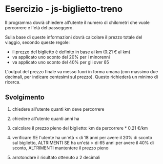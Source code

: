 # Esercizio - js-biglietto-treno

Il programma dovrà chiedere all'utente il numero di chilometri che vuole percorrere e l'età del passeggero.

Sulla base di queste informazioni dovrà calcolare il prezzo totale del viaggio, secondo queste regole:

- il prezzo del biglietto è definito in base ai km (0.21 € al km)
- va applicato uno sconto del 20% per i minorenni
- va applicato uno sconto del 40% per gli over 65

L'output del prezzo finale va messo fuori in forma umana (con massimo due decimali, per indicare centesimi sul prezzo). Questo richiederà un minimo di ricerca.

## Svolgimento

1. chiedere all'utente quanti km deve percorrere
2. chiedere all'utente quanti anni ha
3. calcolare il prezzo pieno del biglietto: km da percorrere \* 0.21 €/km

4. verificare SE l'utente ha un'età < di 18 anni per avere il 20% di sconto sul biglietto, ALTRIMENTI SE ha un'età > di 65 anni per avere il 40% di sconto, ALTRIMENTI mantentere il prezzo pieno

5. arrotondare il risultato ottenuto a 2 decimali
